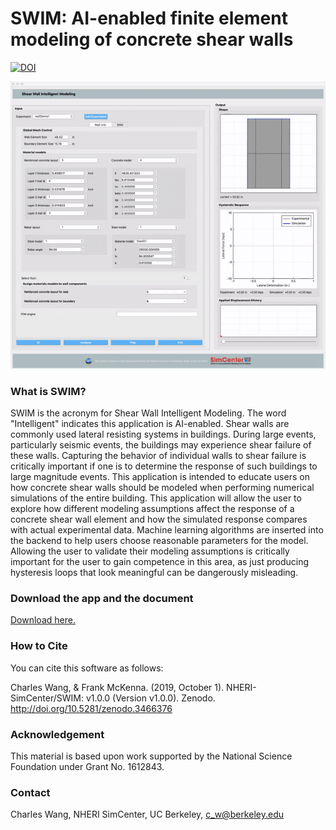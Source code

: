 
# SWIM: AI-enabled finite element modeling of concrete shear walls
[![DOI](https://zenodo.org/badge/DOI/10.5281/zenodo.3466375.svg)](https://doi.org/10.5281/zenodo.3466375)

![image](docs/SWIM.gif)

### What is SWIM?

SWIM is the acronym for Shear Wall Intelligent Modeling. The word "Intelligent" indicates this application is AI-enabled.
Shear walls are commonly used lateral resisting systems in buildings. During large events, particularly seismic events,
the buildings may experience shear failure of these walls. Capturing the behavior of individual walls to
shear failure is critically important if one is to determine the response of such buildings to large magnitude events.
This application is intended to educate users on how concrete shear walls should be modeled when performing
numerical simulations of the entire building. This application will allow the user to explore how different modeling
assumptions affect the response of a concrete shear wall element and how the simulated response compares with actual experimental
data. Machine learning algorithms are inserted into the backend to help users choose reasonable parameters for the model.
Allowing the user to validate their modeling assumptions is critically important for the user to gain competence
in this area, as just producing hysteresis loops that look meaningful can be dangerously misleading.

### Download the app and the document

[Download here.](https://www.designsafe-ci.org/data/browser/public/designsafe.storage.community/SimCenter/Software/SWIM)

### How to Cite
You can cite this software as follows:

Charles Wang, & Frank McKenna. (2019, October 1). NHERI-SimCenter/SWIM: v1.0.0 (Version v1.0.0). Zenodo. http://doi.org/10.5281/zenodo.3466376


### Acknowledgement
This material is based upon work supported by the National Science Foundation under Grant No. 1612843.

### Contact
Charles Wang, NHERI SimCenter, UC Berkeley, c_w@berkeley.edu
